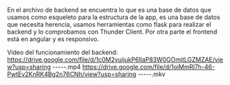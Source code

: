 En el archivo de backend se encuentra lo que es una base de datos que usamos como esqueleto para la estructura de la app, es una base de datos que necesita herencia, usamos herramientas como flask para realizar el backend y lo comprobamos con Thunder Client.
Por otra parte el frontend está en angular y es responsivo.


Video del funcionamiento del backend:
https://drive.google.com/file/d/1c0M2yuijukP6lIaP83W0GOmjtLGZMZAE/view?usp=sharing      -----.mp4
https://drive.google.com/file/d/1oiMmRl7h-46-PwtEv2KnRK4Bg2n76CNh/view?usp=sharing      -----.mkv
